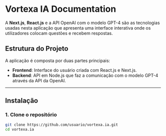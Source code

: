 # Vortexa IA Documentation

A **Next.js**, **React.js** e a API OpenAI com o modelo GPT-4 são as tecnologias usadas nesta aplicação que apresenta uma interface interativa onde os utilizadores colocam questões e recebem respostas.

## Estrutura do Projeto

A aplicação é composta por duas partes principais:
- **Frontend**: Interface do usuário criada com React.js e Next.js.
- **Backend**: API em Node.js que faz a comunicação com o modelo GPT-4 através da API da OpenAI.

---

## Instalação

### 1. Clone o repositório

```bash
git clone https://github.com/usuario/vortexa.ia.git
cd vortexa.ia

